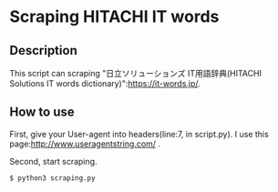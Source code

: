 # Scraping HITACHI IT words

## Description

This script can scraping "日立ソリューションズ IT用語辞典(HITACHI Solutions IT words dictionary)":https://it-words.jp/.

## How to use

First, give your User-agent into headers(line:7, in script.py).
I use this page:http://www.useragentstring.com/ .

Second, start scraping.
```
$ python3 scraping.py
```